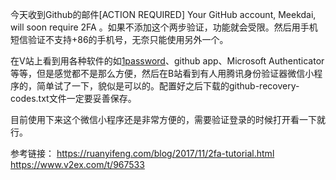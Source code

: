 今天收到Github的邮件[ACTION REQUIRED] Your GitHub account, Meekdai, will soon require 2FA 。如果不添加这个两步验证，功能就会受限。然后用手机短信验证不支持+86的手机号，无奈只能使用另外一个。

在V站上看到用各种软件的如[1password](https://1password.com/zh-cn)、github app、Microsoft Authenticator等等，但是感觉都不是那么方便，然后在B站看到有人用腾讯身份验证器微信小程序的，简单试了一下，貌似是可以的。配置好之后下载的github-recovery-codes.txt文件一定要妥善保存。

目前使用下来这个微信小程序还是非常方便的，需要验证登录的时候打开看一下就行。

参考链接：
https://ruanyifeng.com/blog/2017/11/2fa-tutorial.html
https://www.v2ex.com/t/967533